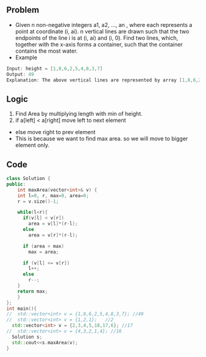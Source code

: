 ## Problem
- Given n non-negative integers a1, a2, ..., an , where each represents a point at coordinate (i, ai). n vertical lines are drawn such that the two endpoints of the line i is at (i, ai) and (i, 0). Find two lines, which, together with the x-axis forms a container, such that the container contains the most water.
- Example
```c
Input: height = [1,8,6,2,5,4,8,3,7]
Output: 49
Explanation: The above vertical lines are represented by array [1,8,6,2,5,4,8,3,7]. In this case, the max area of water (blue section) the container can contain is 49.
```

## Logic
1. Find Area by multiplying length with min of height.
2. if a[left] < a[right] move left to next element
  - else move right to prev element
  - This is because we want to find max area. so we will move to bigger element only.

## Code
```c++
class Solution {
public:
    int maxArea(vector<int>& v) {
    int l=0, r, max=0, area=0;
    r = v.size()-1;

    while(l<r){
      if(v[l] < v[r])
        area = v[l]*(r-l);
      else
        area = v[r]*(r-l);

      if (area > max)
        max = area;

      if (v[l] <= v[r])
        l++;
      else
        r--;
    }
    return max;   
    }
};
int main(){
//  std::vector<int> v = {1,8,6,2,5,4,8,3,7}; //49
//  std::vector<int> v = {1,2,1};   //2
  std::vector<int> v = {2,3,4,5,18,17,6}; //17
//  std::vector<int> v = {4,3,2,1,4}; //16
  Solution s;
  std::cout<<s.maxArea(v);
}
```
